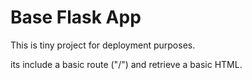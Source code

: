 # Base Flask App    
This is tiny project for deployment purposes.

its include a basic route ("/") and retrieve a basic HTML.
